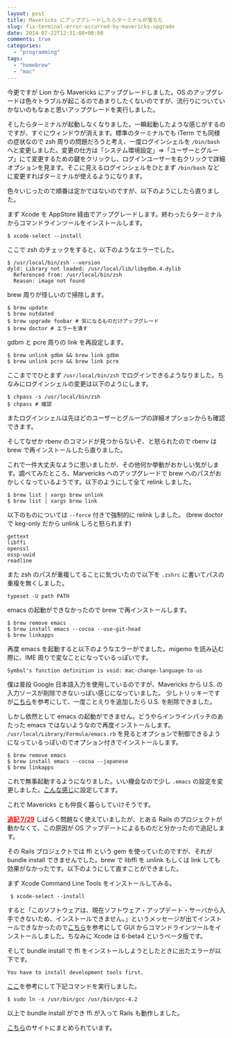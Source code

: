 ```yaml
---
layout: post
title: Mavericks にアップグレードしたらターミナルが落ちた
slug: fix-terminal-error-occurred-by-mavericks-upgrade
date: 2014-07-22T12:31:08+00:00
comments: true
categories:
  - "programming"
tags:
  - "homebrew"
  - "mac"
---
```


今更ですが Lion から Mavericks にアップグレードしました。OS のアップグレードは色々トラブルが起こるのであまりしたくないのですが、流行りについていかないのもなぁと思いアップグレードを実行しました。

そしたらターミナルが起動しなくなりました。一瞬起動したような感じがするのですが、すぐにウィンドウが消えます。標準のターミナルでも iTerm でも同様の症状なので zsh 周りの問題だろうと考え、一度ログインシェルを `/bin/bash` へと変更しました。変更の仕方は「システム環境設定」=>「ユーザーとグループ」にて変更するための鍵をクリックし、ログインユーザーを右クリックで詳細オプションを見ます。そこに見えるログインシェルをひとまず `/bin/bash` などに変更すればターミナルが使えるようになります。

色々いじったので順番は定かではないのですが、以下のようにしたら直りました。

まず Xcode を AppStore 経由でアップグレードします。終わったらターミナルからコマンドラインツールをインストールします。

    $ xcode-select --install

ここで zsh のチェックをすると、以下のようなエラーでした。
 
    $ /usr/local/bin/zsh --version
    dyld: Library not loaded: /usr/local/lib/libgdbm.4.dylib
      Referenced from: /usr/local/bin/zsh
      Reason: image not found

brew 周りが怪しいので掃除します。

    $ brew update
    $ brew outdated
    $ brew upgrade foobar # 気になるものだけアップグレード
    $ brew doctor # エラーを潰す

gdbm と pcre 周りの link を再設定します。

    $ brew unlink gdbm && brew link gdbm
    $ brew unlink pcre && brew link pcre

ここまででひとまず `/usr/local/bin/zsh` でログインできるようなりました。ちなみにログインシェルの変更は以下のようにします。

    $ chpass -s /usr/local/bin/zsh
    $ chpass # 確認

またログインシェルは先ほどのユーザーとグループの詳細オプションからも確認できます。

そしてなぜか rbenv のコマンドが見つからないぞ、と怒られたので rbenv は brew で再インストールしたら直りました。

これで一件大丈夫なように思いましたが、その他何か挙動がおかしい気がします。調べてみたところ、Marvericks へのアップグレードで brew へのパスがおかしくなっているようです。以下のようにして全て relink しました。

    $ brew list | xargs brew unlink
    $ brew list | xargs brew link

以下のものについては `--force` 付きで強制的に relink しました。 (brew doctor で keg-only だから unlink しろと怒られます)

    gettext
    libffi
    openssl
    ossp-uuid
    readline

また zsh のパスが重複してることに気づいたので以下を `.zshrc` に書いてパスの重複を無くしました。

    typeset -U path PATH

emacs の起動ができなかったので brew で再インストールします。
 
    $ brew remove emacs
    $ brew install emacs --cocoa --use-git-head
    $ brew linkapps

再度 emacs を起動すると以下のようなエラーがでました。migemo を読み込む際に、IME 周りで変なことになっているっぽいです。

    Symbol's function definition is void: mac-change-language-to-us

僕は普段 Google 日本語入力を使用しているのですが、Mavericks から U.S. の入力ソースが削除できないっぽい感じになっていました。
少しトリッキーですが<a href="http://hetima.hatenablog.jp/entry/2013/10/26/032001" target="_blank">こちら</a>を参考にして、一度ことえりを追加したら U.S. を削除できました。

しかし依然として emacs の起動ができません。どうやらインラインパッチのあたった emacs ではないようなので再度インストールします。 
`/usr/local/Library/Formula/emacs.rb` を見るとオプションで制御できるようになっているっぽいのでオプション付きでインストールします。

    $ brew remove emacs
    $ brew install emacs --cocoa --japanese
    $ brew linkapps

これで無事起動するようになりました。いい機会なので少し `.emacs` の設定を変更しました。<a href="https://github.com/iriya-ufo/dotfiles/blob/master/Mac/.emacs" title=".emacs" target="_blank">こんな感じ</a>に設定してます。

これで Mavericks とも仲良く暮らしていけそうです。

<span style="color: #ff0000;"><u><strong>追記 7/29</strong></u></span>
しばらく問題なく使えていましたが、とある Rails のプロジェクトが動かなくて、この原因が OS アップデートによるものだと分かったので追記します。

その Rails プロジェクトでは ffi という gem を使っていたのですが、それが bundle install できませんでした。brew で libffi を unlink もしくは link しても効果がなかったです。以下のようにして直すことができました。

まず Xcode Command Line Tools をインストールしてみる。

     $ xcode-select --install

すると「このソフトウェアは、現在ソフトウェア・アップデート・サーバから入手できないため、インストールできません。」というメッセージが出てインストールできなかったので<a href="http://blog.mylibs.jp/archives/38" target="_blank">こちら</a>を参考にして GUI からコマンドラインツールをインストールしました。ちなみに Xcode は 6-beta4 というベータ版です。

そして bundle install で ffi をインストールしようとしたときに出たエラーが以下です。

    You have to install development tools first.

<a href="http://qiita.com/mah_lab/items/e3493a99af31d61c81be" target="_blank">ここ</a>を参考にして下記コマンドを実行しました。

    $ sudo ln -s /usr/bin/gcc /usr/bin/gcc-4.2

以上で bundle install ができ ffi が入って Rails も動作しました。

<a href="http://shirusu-ni-tarazu.hatenablog.jp/entry/2013/12/09/002059" target="_blank">こちら</a>のサイトにまとめられています。
